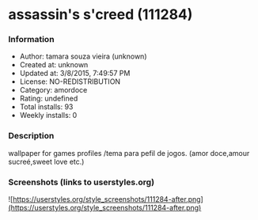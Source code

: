 # assassin's s'creed (111284)

### Information
- Author: tamara souza vieira (unknown)
- Created at: unknown
- Updated at: 3/8/2015, 7:49:57 PM
- License: NO-REDISTRIBUTION
- Category: amordoce
- Rating: undefined
- Total installs: 93
- Weekly installs: 0


### Description
wallpaper for games profiles /tema para pefil de jogos. (amor doce,amour sucreé,sweet love etc.)


### Screenshots (links to userstyles.org)
![https://userstyles.org/style_screenshots/111284-after.png](https://userstyles.org/style_screenshots/111284-after.png)


